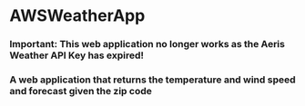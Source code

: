 # AWSWeatherApp
### Important: This web application no longer works as the Aeris Weather API Key has expired!
### A web application that returns the temperature and wind speed and forecast given the zip code
